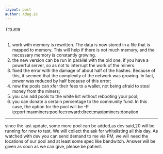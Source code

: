 ```yaml
---
layout: post
author: Xdag.io
---
```


###### T13.816
1. work with memory is rewritten. The data is now stored in a file that is mapped to memory. This will help if there is not much memory, and the necessary memory is constantly growing.
1. the new version can be run in parallel with the old one, if you have a powerful server, so as not to interrupt the work of the miners
1. fixed the error with the damage of about half of the hashes. Because of this, it seemed that the complexity of the network was growing. In fact, power was reduced by half because of this error;
1. now the pools can xfer their fees to a wallet, not being afraid to steal money from the miners;
1. you can add pools to the white list without rebooting your pool;
1. you can donate a certain percentage to the community fund. In this case, the option for the pool will be -P ip:port:maxminers:poolfee:reward:direct:maxipminers:donation

***
since the last update, some more pool can be added,as dev said,20 will be running for now to test.
We will collect the ask for whitelisting all this day.
As watched with dev you can send demand to me via PM, we will need the locations of our pool and at least some spec like bandwitch.
Answer will be given as soon as we can give, please be patient.